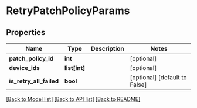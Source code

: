 # RetryPatchPolicyParams

## Properties
Name | Type | Description | Notes
------------ | ------------- | ------------- | -------------
**patch_policy_id** | **int** |  | [optional] 
**device_ids** | **list[int]** |  | [optional] 
**is_retry_all_failed** | **bool** |  | [optional] [default to False]

[[Back to Model list]](../README.md#documentation-for-models) [[Back to API list]](../README.md#documentation-for-api-endpoints) [[Back to README]](../README.md)


